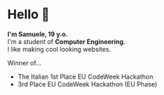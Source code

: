<h1>Hello 🌹</h1>

**I'm Samuele, 19 y.o.**<br>
I'm a student of **Computer Engineering**.<br>
I like making cool looking websites.<br>


Winner of... <br>
  - The Italian 1st Place EU CodeWeek Hackathon 
  - 3rd Place EU CodeWeek Hackathon (EU Phase)
    

<!--
**SamueleStabile/SamueleStabile** is a ✨ _special_ ✨ repository because its `README.md` (this file) appears on your GitHub profile.

Here are some ideas to get you started:

- 🔭 I’m currently working on ...
- 🌱 I’m currently learning ...
- 👯 I’m looking to collaborate on ...
- 🤔 I’m looking for help with ...
- 💬 Ask me about ...
- 📫 How to reach me: ...
- 😄 Pronouns: ...
- ⚡ Fun fact: ...
-->
